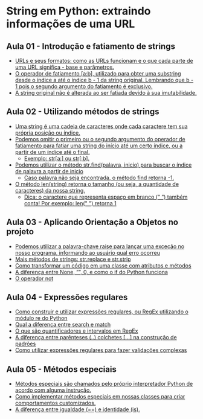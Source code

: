 # String em Python: extraindo informações de uma URL

## Aula 01 - Introdução e fatiamento de strings
* [URLs e seus formatos: como as URLs funcionam e o que cada parte de uma URL significa - base e parâmetros.](#)
* [O operador de fatiamento [a:b], utilizado para obter uma substring desde o índice a até o índice b - 1 da string original. Lembrando que b - 1 pois o segundo argumento do fatiamento é exclusivo.](#)
* [A string original não é alterada ao ser fatiada devido à sua imutabilidade.](#)

## Aula 02 - Utilizando métodos de strings
* [Uma string é uma cadeia de caracteres onde cada caractere tem sua própria posição ou índice.](#)
* [Podemos omitir o primeiro ou o segundo argumento do operador de fatiamento para fatiar uma string do início até um certo índice, ou a partir de um índice até o final.](#)
  * [Exemplo: str[a:] ou str[:b].](#)
* [Podemos utilizar o método str.find(palavra, inicio) para buscar o índice de palavra a partir de inicio](#)
  * [Caso palavra não seja encontrada, o método find retorna -1.](#)
* [O método len(string) retorna o tamanho (ou seja, a quantidade de caracteres) da nossa string.](#)
  * [Dica: o caractere que representa espaço em branco (“ “) também conta! Por exemplo: len(" ") retorna 1](#)

## Aula 03 - Aplicando Orientação a Objetos no projeto
* [Podemos utilizar a palavra-chave raise para lançar uma exceção no nosso programa, informando ao usuário qual erro ocorreu](#)
* [Mais métodos de strings: str.replace e str.strip](#)
* [Como transformar um código em uma classe com atributos e métodos](#)
* [A diferença entre None, ””, 0, e como o if do Python funciona](#)
* [O operador not](#)

## Aula 04 - Expressões regulares
* [Como construir e utilizar expressões regulares, ou RegEx utilizando o módulo re do Python](#)
* [Qual a diferença entre search e match](#)
* [O que são quantificadores e intervalos em RegEx](#)
* [A diferença entre parênteses (..) colchetes [...] na construção de padrões](#)
* [Como utilizar expressões regulares para fazer validações complexas](#)

## Aula 05 - Métodos especiais
* [Métodos especiais são chamados pelo próprio interpretador Python de acordo com alguma instrução.](#)
* [Como implementar métodos especiais em nossas classes para criar comportamentos customizados.](#)
* [A diferença entre igualdade (==) e identidade (is).](#)